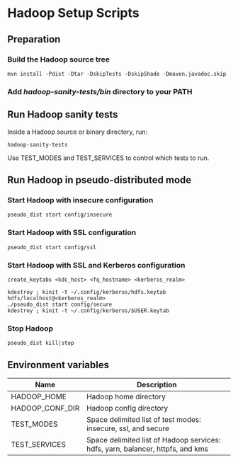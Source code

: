 # Hadoop Setup Scripts

## Preparation

### Build the Hadoop source tree

    mvn install -Pdist -Dtar -DskipTests -DskipShade -Dmaven.javadoc.skip

### Add _hadoop-sanity-tests/bin_ directory to your PATH

## Run Hadoop sanity tests

Inside a Hadoop source or binary directory, run:

    hadoop-sanity-tests

Use TEST_MODES and TEST_SERVICES to control which tests to run.

## Run Hadoop in pseudo-distributed mode

### Start Hadoop with insecure configuration

    pseudo_dist start config/insecure

### Start Hadoop with SSL configuration

    pseudo_dist start config/ssl

### Start Hadoop with SSL and Kerberos configuration

    create_keytabs <kdc_host> <fq_hostname> <kerberos_realm>

    kdestroy ; kinit -t ~/.config/kerberos/hdfs.keytab hdfs/localhost@<kerberos_realm>
    ./pseudo_dist start config/secure
    kdestroy ; kinit -t ~/.config/kerberos/$USER.keytab

### Stop Hadoop

    pseudo_dist kill|stop

## Environment variables

Name             | Description
-----------------|-------------
HADOOP_HOME      | Hadoop home directory
HADOOP_CONF_DIR  | Hadoop config directory
TEST_MODES       | Space delimited list of test modes: insecure, ssl, and secure
TEST_SERVICES    | Space delimited list of Hadoop services: hdfs, yarn, balancer, httpfs, and kms
